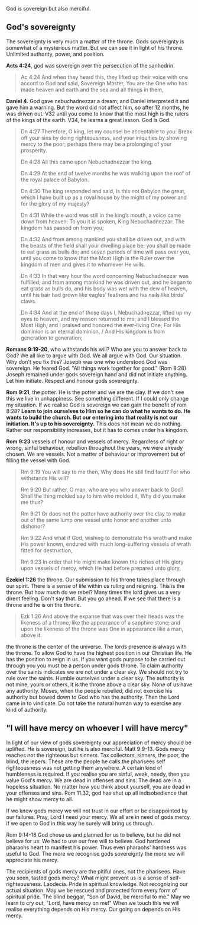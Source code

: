 God is sovereign but also merciful. 

## God's sovereignty

The sovereignty is very much a matter of the throne. Gods sovereignty is somewhat of a mysterious matter. But we can see it in light of his throne. Unlimited authority, power, and position. 

**Acts 4:24**, god was sovereign over the persecution of the sanhedrin.

> Ac 4:24 And when they heard this, they lifted up their voice with one accord to God and said, Sovereign Master, You are the One who has made heaven and earth and the sea and all things in them,

**Daniel 4**. God gave nebuchadnezzar a dream, and Daniel interpreted it and gave him a warning. But the word did not affect him, so after 12 months, he was driven out. V32 until you come to know that the most high is the rulers of the kings of the earth. V34, he learns a great lesson. God is God. 

> Dn 4:27 Therefore, O king, let my counsel be acceptable to you: Break off your sins by doing righteousness, and your iniquities by showing mercy to the poor; perhaps there may be a prolonging of your prosperity.
> 
> Dn 4:28 All this came upon Nebuchadnezzar the king.
> 
> Dn 4:29 At the end of twelve months he was walking upon the roof of the royal palace of Babylon.
> 
> Dn 4:30 The king responded and said, Is this not Babylon the great, which I have built up as a royal house by the might of my power and for the glory of my majesty?
>
> Dn 4:31 While the word was still in the king’s mouth, a voice came down from heaven: To you it is spoken, King Nebuchadnezzar: The kingdom has passed on from you;
> 
> Dn 4:32 And from among mankind you shall be driven out, and with the beasts of the field shall your dwelling place be; you shall be made to eat grass as bulls do; and seven periods of time will pass over you, until you come to know that the Most High is the Ruler over the kingdom of men and gives it to whomever He wills.
> 
> Dn 4:33 In that very hour the word concerning Nebuchadnezzar was fulfilled; and from among mankind he was driven out, and he began to eat grass as bulls do, and his body was wet with the dew of heaven, until his hair had grown like eagles’ feathers and his nails like birds’ claws.
> 
> Dn 4:34 And at the end of those days I, Nebuchadnezzar, lifted up my eyes to heaven, and my reason returned to me; and I blessed the Most High, and I praised and honored the ever-living One; For His dominion is an eternal dominion, / And His kingdom is from generation to generation;

**Romans 9:19-20**, who withstands his will? Who are you to answer back to God? We all like to argue with God. We all argue with God. Our situation. Why don't you fix this? Joseph was one who understood God was sovereign. He feared God. "All things work together for good." (Rom 8:28) Joseph remained under gods sovereign hand and did not initiate anything. Let him initiate. Respect and honour gods sovereignty.

**Rom 9:21**, the potter. He is the potter and we are the clay. If we don't see this we live in unhappiness. See something different. If I could only change my situation. If we realise God is sovereign we can gain the benefit of rom 8:28? **Learn to join ourselves to Him so he can do what he wants to do. He wants to build the church. But our entering into that reality is not our initiation. It's up to his sovereignty.** This does not mean we do nothing. Rather our responsibility increases, but it has to comes under his kingdom.

**Rom 9:23** vessels of honour and vessels of mercy. Regardless of right or wrong, sinful behaviour, rebellion throughout the years, we were already chosen. We are vessels. Not a matter of behaviour or improvement but of filling the vessel with God.

> Rm 9:19 You will say to me then, Why does He still find fault? For who withstands His will?
> 
> Rm 9:20 But rather, O man, who are you who answer back to God? Shall the thing molded say to him who molded it, Why did you make me thus?
> 
> Rm 9:21 Or does not the potter have authority over the clay to make out of the same lump one vessel unto honor and another unto dishonor?
> 
> Rm 9:22 And what if God, wishing to demonstrate His wrath and make His power known, endured with much long-suffering vessels of wrath fitted for destruction,
>
>Rm 9:23 In order that He might make known the riches of His glory upon vessels of mercy, which He had before prepared unto glory,

**Ezekiel 1:26** the throne. Our submission to his throne takes place through our spirit. There is a sense of life within us ruling and reigning. This is the throne. But how much do we rebel? Many times the lord gives us a very direct feeling. Don't say that. But you go ahead. If we see that there is a throne and he is on the throne.

> Ezk 1:26 And above the expanse that was over their heads was the likeness of a throne, like the appearance of a sapphire stone; and upon the likeness of the throne was One in appearance like a man, above it.

the throne is the center of the universe. The lords presence is always with the throne. To allow God to have the highest position in our Christian life. He has the position to reign in us. If you want gods purpose to be carried out through you you must be a person under gods throne. To claim authority over the saints indicates we are not under a clear sky. We should not try to rule over the saints. Humble ourselves under a clear sky. The authority is not mine, yours or others, it is the throne above a clear sky. None of us have any authority. Moses, when the people rebelled, did not exercise his authority but bowed down to God who has the authority. Then the Lord came in to vindicate. Do not take the natural human way to exercise any kind of authority. 

## "I will have mercy on whoever I will have mercy"

In light of our view of gods sovereignty our appreciation of mercy should be uplifted. He is sovereign, but he is also merciful. Matt 9:9-13. Gods mercy reaches not the righteous but sinners. Tax collectors, sinners, the poor, the blind, the lepers. These are the people he calls.the pharisees self righteousness was not getting them anywhere. A certain kind of humbleness is required. If you realise you are sinful, weak, needy, then you value God's mercy. We are dead in offenses and sins. The dead are in a hopeless situation. No matter how you think about yourself, you are dead in your offenses and sins. Rom 11:32, god has shut up all indisobedience that he might show mercy to all. 

If we know gods mercy we will not trust in our effort or be disappointed by our failures. Pray, Lord I need your mercy. We all are in need of gods mercy. if we open to God in this way he surely will bring us through.

Rom 9:14-18 God chose us and planned for us to believe, but he did not believe for us. We had to use our free will to believe. God hardened pharaohs heart to manifest his power. Thus even pharaohs' hardness was useful to God. The more we recognise gods sovereignty the more we will appreciate his mercy. 

The recipients of gods mercy are the pitiful ones, not the pharisees. Have you seen, tasted gods mercy? What might prevent us is a sense of self-righteousness. Laodecia. Pride in spiritual knowledge. Not recognizing our actual situation. May we be rescued and protected form every form of spiritual pride. The blind beggar, "Son of David, be merciful to me." May we learn to cry out, "Lord, have mercy on me!" When we touch this we will realise everything depends on His mercy. Our going on depends on His mercy.




